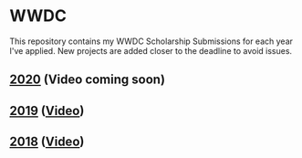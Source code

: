 # WWDC

This repository contains my WWDC Scholarship Submissions for each year I've applied. New projects are added closer to the deadline to avoid issues.

## [2020](2020) (Video coming soon)
## [2019](2019) ([Video](https://www.youtube.com/watch?v=dIYKp80OxE8))
## [2018](2018) ([Video](https://www.youtube.com/watch?v=Sxq3bxzBPwY))

